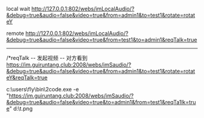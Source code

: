 local wait
http://127.0.0.1:802/webs/imLocalAudio/?&debug=true&audio=false&video=true&from=admin1&to=test1&rotate=rotateY


remote
http://127.0.0.1:802/webs/imLocalAudio/?&debug=true&audio=false&video=true&from=test1&to=admin1&reqTalk=true
 

------------------
/*reqTalk -- 发起视频  -- 对方看到
https://im.guiruntang.club:2008/webs/imSaudio/?&debug=true&audio=false&video=true&from=admin1&to=test1&rotate=rotateY&reqTalk=true
 
c:\users\fly\bin\2code.exe -e "https://im.guiruntang.club:2008/webs/imSaudio/?&debug=true&audio=false&video=true&to=admin1&from=test1&reqTa1lk=true" d:\t.png
